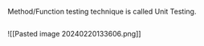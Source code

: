  Method/Function testing technique is called Unit Testing.


```Java


```
![[Pasted image 20240220133606.png]]